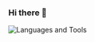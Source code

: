
### Hi there 👋


![Languages and Tools](https://skillicons.dev/icons?i=html,js,git,github,vscode,discord,docker)

